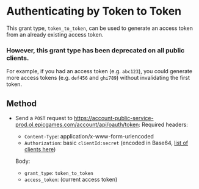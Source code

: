 # Authenticating by Token to Token
This grant type, `token_to_token`, can be used to generate an access token from an already existing access token.    

### However, this grant type has been deprecated on all public clients.

For example, if you had an access token (e.g. `abc123`), you could generate more access tokens (e.g. `def456` and `ghi789`) without invalidating the first token.

## Method
- Send a `POST` request to https://account-public-service-prod.ol.epicgames.com/account/api/oauth/token:
  Required headers:
  - `Content-Type`: application/x-www-form-urlencoded  
  - `Authorization`: basic `clientId:secret` (encoded in Base64, [list of clients here](https://github.com/MixV2/EpicResearch/blob/master/docs/auth/auth_clients.md))    
  
  Body:
  - `grant_type`: `token_to_token`  
  - `access_token`: (current access token)
